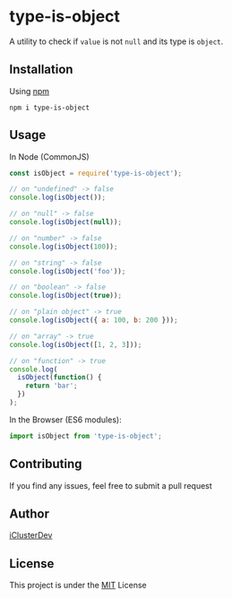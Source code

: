 # type-is-object

A utility to check if `value` is not `null` and its type is `object`.

## Installation

Using [npm](https://www.npmjs.com/package/type-is-object)

```console
npm i type-is-object
```

## Usage

In Node (CommonJS)

```js
const isObject = require('type-is-object');

// on "undefined" -> false
console.log(isObject());

// on "null" -> false
console.log(isObject(null));

// on "number" -> false
console.log(isObject(100));

// on "string" -> false
console.log(isObject('foo'));

// on "boolean" -> false
console.log(isObject(true));

// on "plain object" -> true
console.log(isObject({ a: 100, b: 200 }));

// on "array" -> true
console.log(isObject([1, 2, 3]));

// on "function" -> true
console.log(
  isObject(function() {
    return 'bar';
  })
);
```

In the Browser (ES6 modules):

```js
import isObject from 'type-is-object';
```

## Contributing

If you find any issues, feel free to submit a pull request

## Author

[iClusterDev](https://github.com/iClusterDev)

## License

This project is under the [MIT](LICENSE) License

